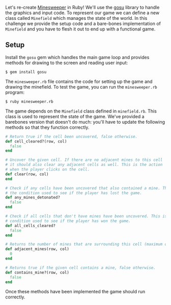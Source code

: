Let's re-create [Minesweeper][minesweeper] in Ruby! We'll use the [gosu][gosu] library to handle the graphics and input code. To represent our game we can define a new class called `Minefield` which manages the state of the world. In this challenge we provide the setup code and a bare-bones implementation of `Minefield` and you have to flesh it out to end up with a functional game.

## Setup

Install the `gosu` gem which handles the main game loop and provides methods for drawing to the screen and reading user input:

```no-highlight
$ gem install gosu
```

The `minesweeper.rb` file contains the code for setting up the game and drawing the minefield. To test the game, you can run the `minesweeper.rb` program:

```no-highlight
$ ruby minesweeper.rb
```

The game depends on the `Minefield` class defined in `minefield.rb`. This class is used to represent the state of the game. We've provided a barebones version that doesn't do much: you'll have to update the following methods so that they function correctly.

```ruby
# Return true if the cell been uncovered, false otherwise.
def cell_cleared?(row, col)
  false
end

# Uncover the given cell. If there are no adjacent mines to this cell
# it should also clear any adjacent cells as well. This is the action
# when the player clicks on the cell.
def clear(row, col)
end

# Check if any cells have been uncovered that also contained a mine. This is
# the condition used to see if the player has lost the game.
def any_mines_detonated?
  false
end

# Check if all cells that don't have mines have been uncovered. This is the
# condition used to see if the player has won the game.
def all_cells_cleared?
  false
end

# Returns the number of mines that are surrounding this cell (maximum of 8).
def adjacent_mines(row, col)
  0
end

# Returns true if the given cell contains a mine, false otherwise.
def contains_mine?(row, col)
  false
end
```

Once these methods have been implemented the game should run correctly.

[minesweeper]: http://en.wikipedia.org/wiki/Minesweeper_(video_game)
[gosu]: http://www.libgosu.org/
